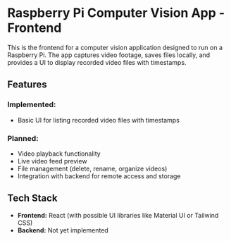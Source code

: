# Raspberry Pi Computer Vision App - Frontend  

This is the frontend for a computer vision application designed to run on a Raspberry Pi. The app captures video footage, saves files locally, and provides a UI to display recorded video files with timestamps.  

## Features  

### Implemented:  
- Basic UI for listing recorded video files with timestamps  

### Planned:  
- Video playback functionality  
- Live video feed preview  
- File management (delete, rename, organize videos)  
- Integration with backend for remote access and storage  

## Tech Stack  
- **Frontend:** React (with possible UI libraries like Material UI or Tailwind CSS)  
- **Backend:** Not yet implemented 

